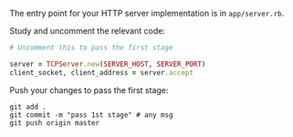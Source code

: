 The entry point for your HTTP server implementation is in `app/server.rb`.

Study and uncomment the relevant code: 

```ruby
# Uncomment this to pass the first stage

server = TCPServer.new(SERVER_HOST, SERVER_PORT)
client_socket, client_address = server.accept
```

Push your changes to pass the first stage:

```
git add .
git commit -m "pass 1st stage" # any msg
git push origin master
```
